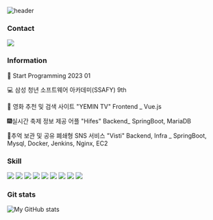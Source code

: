 
![header](https://capsule-render.vercel.app/api?type=waving&color=gradient&height=120&section=header&text=YeWon's%20Git&fontSize=50&animation=twinkling&fontColor=000000)


<!--
**yewon830/yewon830** is a ✨ _special_ ✨ repository because its `README.md` (this file) appears on your GitHub profile.

Here are some ideas to get you started:

- 🔭 I’m currently working on ...
- 🌱 I’m currently learning ...
- 👯 I’m looking to collaborate on ...
- 🤔 I’m looking for help with ...
- 💬 Ask me about ...
- 📫 How to reach me: ...
- 😄 Pronouns: ...
- ⚡ Fun fact: ...
-->

### Contact
<a href="https://yain01234.tistory.com/" target="_blank"><img src="https://img.shields.io/badge/tistory-000000?style=for-the-badge&logo=tistory&logoColor=FFFFFF"/></a>





### Information
🌱 Start Programming 2023 01

💻 삼성 청년 소프트웨어 아카데미(SSAFY) 9th

🎥 영화 추천 및 검색 사이트 "YEMIN TV" Frontend _ Vue.js

🎆실시간 축제 정보 제공 어플 "Hifes" Backend_ SpringBoot, MariaDB

🌆추억 보관 및 공유 폐쇄형 SNS 서비스 "Visti" Backend, Infra _ SpringBoot, Mysql, Docker, Jenkins, Nginx, EC2





### Skill
<img src="https://img.shields.io/badge/HTML-E34F26?style=for-the-badge&logo=html5&logoColor=000000"/>  <img src="https://img.shields.io/badge/JavaScript-F7DF1E?style=for-the-badge&logo=javascript&logoColor=000000"/>  <img src="https://img.shields.io/badge/Python-3776AB?style=for-the-badge&logo=python&logoColor=000000"/>  <img src="https://img.shields.io/badge/Django-092E20?style=for-the-badge&logo=django&logoColor=FFFFFF"/>  <img src="https://img.shields.io/badge/CSS-1572B6?style=for-the-badge&logo=css3&logoColor=FFFFFF"/>  <img src="https://img.shields.io/badge/Vue.js-4FC08D?style=for-the-badge&logo=vuedotjs&logoColor=000000"/>  <img src="https://img.shields.io/badge/Jirasoftware-0052CC?style=for-the-badge&logo=jirasoftware&logoColor=000000"/>  <img src="https://img.shields.io/badge/git-F05032?style=for-the-badge&logo=git&logoColor=000000"/>  <img src="https://img.shields.io/badge/springboot-6DB33F?style=for-the-badge&logo=git&logoColor=000000"/>





### Git stats
![My GitHub stats](https://github-readme-stats.vercel.app/api?username=yewon830&show_icons=true&theme=radical)

